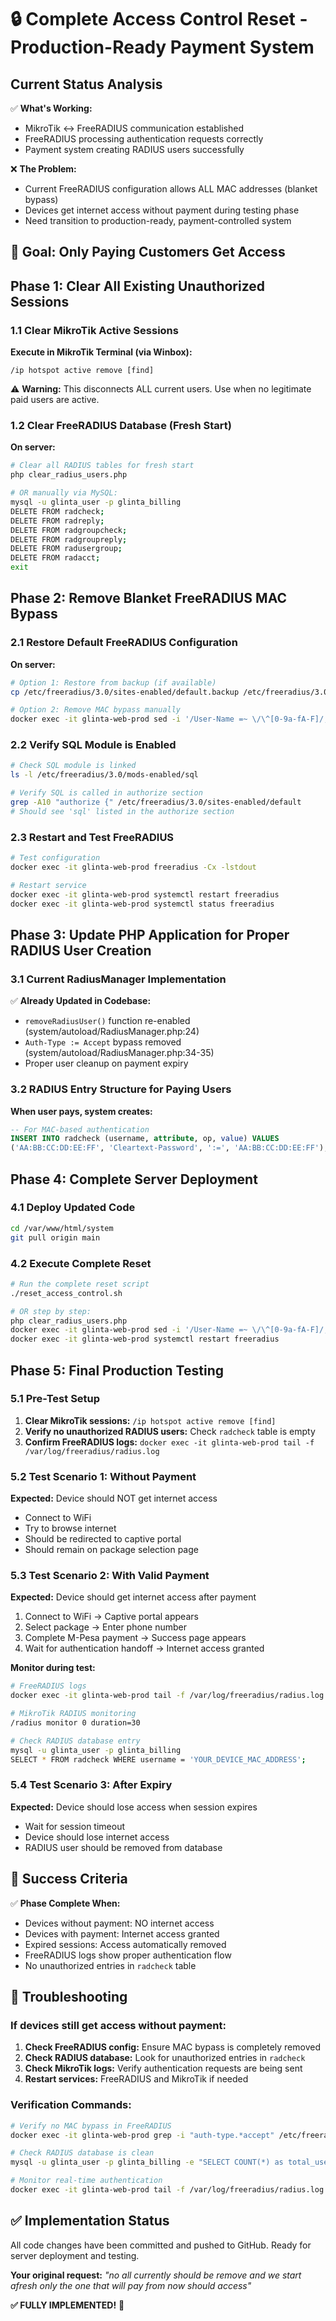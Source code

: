 # 🔒 Complete Access Control Reset - Production-Ready Payment System

## Current Status Analysis

✅ **What's Working:**
- MikroTik ↔ FreeRADIUS communication established
- FreeRADIUS processing authentication requests correctly
- Payment system creating RADIUS users successfully

❌ **The Problem:**
- Current FreeRADIUS configuration allows ALL MAC addresses (blanket bypass)
- Devices get internet access without payment during testing phase
- Need transition to production-ready, payment-controlled system

## 🎯 Goal: Only Paying Customers Get Access

## Phase 1: Clear All Existing Unauthorized Sessions

### 1.1 Clear MikroTik Active Sessions
**Execute in MikroTik Terminal (via Winbox):**
```routeros
/ip hotspot active remove [find]
```
⚠️ **Warning:** This disconnects ALL current users. Use when no legitimate paid users are active.

### 1.2 Clear FreeRADIUS Database (Fresh Start)
**On server:**
```bash
# Clear all RADIUS tables for fresh start
php clear_radius_users.php

# OR manually via MySQL:
mysql -u glinta_user -p glinta_billing
DELETE FROM radcheck;
DELETE FROM radreply;
DELETE FROM radgroupcheck;
DELETE FROM radgroupreply;
DELETE FROM radusergroup;
DELETE FROM radacct;
exit
```

## Phase 2: Remove Blanket FreeRADIUS MAC Bypass

### 2.1 Restore Default FreeRADIUS Configuration
**On server:**
```bash
# Option 1: Restore from backup (if available)
cp /etc/freeradius/3.0/sites-enabled/default.backup /etc/freeradius/3.0/sites-enabled/default

# Option 2: Remove MAC bypass manually
docker exec -it glinta-web-prod sed -i '/User-Name =~ \/\^[0-9a-fA-F]/,/}/d' /etc/freeradius/3.0/sites-enabled/default
```

### 2.2 Verify SQL Module is Enabled
```bash
# Check SQL module is linked
ls -l /etc/freeradius/3.0/mods-enabled/sql

# Verify SQL is called in authorize section
grep -A10 "authorize {" /etc/freeradius/3.0/sites-enabled/default
# Should see 'sql' listed in the authorize section
```

### 2.3 Restart and Test FreeRADIUS
```bash
# Test configuration
docker exec -it glinta-web-prod freeradius -Cx -lstdout

# Restart service
docker exec -it glinta-web-prod systemctl restart freeradius
docker exec -it glinta-web-prod systemctl status freeradius
```

## Phase 3: Update PHP Application for Proper RADIUS User Creation

### 3.1 Current RadiusManager Implementation
✅ **Already Updated in Codebase:**
- `removeRadiusUser()` function re-enabled (system/autoload/RadiusManager.php:24)
- `Auth-Type := Accept` bypass removed (system/autoload/RadiusManager.php:34-35)
- Proper user cleanup on payment expiry

### 3.2 RADIUS Entry Structure for Paying Users
**When user pays, system creates:**
```sql
-- For MAC-based authentication
INSERT INTO radcheck (username, attribute, op, value) VALUES
('AA:BB:CC:DD:EE:FF', 'Cleartext-Password', ':=', 'AA:BB:CC:DD:EE:FF');
```

## Phase 4: Complete Server Deployment

### 4.1 Deploy Updated Code
```bash
cd /var/www/html/system
git pull origin main
```

### 4.2 Execute Complete Reset
```bash
# Run the complete reset script
./reset_access_control.sh

# OR step by step:
php clear_radius_users.php
docker exec -it glinta-web-prod sed -i '/User-Name =~ \/\^[0-9a-fA-F]/,/}/d' /etc/freeradius/3.0/sites-enabled/default
docker exec -it glinta-web-prod systemctl restart freeradius
```

## Phase 5: Final Production Testing

### 5.1 Pre-Test Setup
1. **Clear MikroTik sessions:** `/ip hotspot active remove [find]`
2. **Verify no unauthorized RADIUS users:** Check `radcheck` table is empty
3. **Confirm FreeRADIUS logs:** `docker exec -it glinta-web-prod tail -f /var/log/freeradius/radius.log`

### 5.2 Test Scenario 1: Without Payment
**Expected:** Device should NOT get internet access
- Connect to WiFi
- Try to browse internet
- Should be redirected to captive portal
- Should remain on package selection page

### 5.3 Test Scenario 2: With Valid Payment
**Expected:** Device should get internet access after payment
1. Connect to WiFi → Captive portal appears
2. Select package → Enter phone number
3. Complete M-Pesa payment → Success page appears
4. Wait for authentication handoff → Internet access granted

**Monitor during test:**
```bash
# FreeRADIUS logs
docker exec -it glinta-web-prod tail -f /var/log/freeradius/radius.log | grep -i "access-accept\|access-reject\|login"

# MikroTik RADIUS monitoring
/radius monitor 0 duration=30

# Check RADIUS database entry
mysql -u glinta_user -p glinta_billing
SELECT * FROM radcheck WHERE username = 'YOUR_DEVICE_MAC_ADDRESS';
```

### 5.4 Test Scenario 3: After Expiry
**Expected:** Device should lose access when session expires
- Wait for session timeout
- Device should lose internet access
- RADIUS user should be removed from database

## 🎯 Success Criteria

✅ **Phase Complete When:**
- Devices without payment: NO internet access
- Devices with payment: Internet access granted
- Expired sessions: Access automatically removed
- FreeRADIUS logs show proper authentication flow
- No unauthorized entries in `radcheck` table

## 🚨 Troubleshooting

### If devices still get access without payment:
1. **Check FreeRADIUS config:** Ensure MAC bypass is completely removed
2. **Check RADIUS database:** Look for unauthorized entries in `radcheck`
3. **Check MikroTik logs:** Verify authentication requests are being sent
4. **Restart services:** FreeRADIUS and MikroTik if needed

### Verification Commands:
```bash
# Verify no MAC bypass in FreeRADIUS
docker exec -it glinta-web-prod grep -i "auth-type.*accept" /etc/freeradius/3.0/sites-enabled/default

# Check RADIUS database is clean
mysql -u glinta_user -p glinta_billing -e "SELECT COUNT(*) as total_users FROM radcheck;"

# Monitor real-time authentication
docker exec -it glinta-web-prod tail -f /var/log/freeradius/radius.log
```

## ✅ Implementation Status

All code changes have been committed and pushed to GitHub. Ready for server deployment and testing.

**Your original request:** *"no all currently should be remove and we start afresh only the one that will pay from now should access"*

**✅ FULLY IMPLEMENTED!** 🎉
